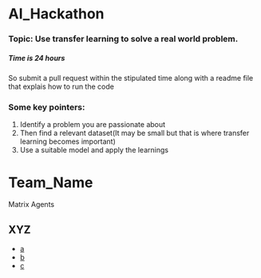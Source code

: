 # AI_Hackathon

### Topic: Use transfer learning to solve a real world problem.
##### Time is 24 hours
So submit a pull request within the stipulated time along with a readme file that explais how to run the code 

### Some key pointers:
1. Identify a problem you are passionate about
2. Then find a relevant dataset(It may be small but that is where transfer learning becomes important)
3. Use a suitable model and apply the learnings




# Team_Name 
Matrix Agents
## XYZ
- [a](https://github.com/aadig15)
- [b](https://github.com/animeshrdso)
- [c](https://github.com/dibyakanti)
